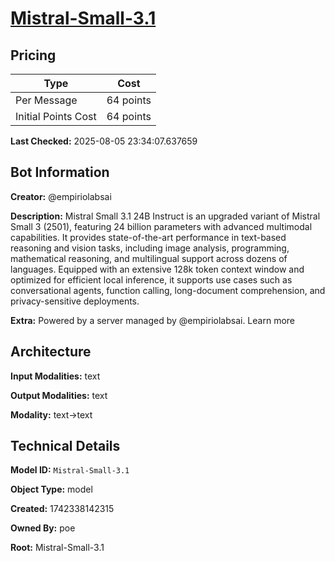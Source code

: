 # [Mistral-Small-3.1](https://poe.com/Mistral-Small-3.1)

## Pricing

| Type | Cost |
|------|------|
| Per Message | 64 points |
| Initial Points Cost | 64 points |

**Last Checked:** 2025-08-05 23:34:07.637659


## Bot Information

**Creator:** @empiriolabsai

**Description:** Mistral Small 3.1 24B Instruct is an upgraded variant of Mistral Small 3 (2501), featuring 24 billion parameters with advanced multimodal capabilities. It provides state-of-the-art performance in text-based reasoning and vision tasks, including image analysis, programming, mathematical reasoning, and multilingual support across dozens of languages. Equipped with an extensive 128k token context window and optimized for efficient local inference, it supports use cases such as conversational agents, function calling, long-document comprehension, and privacy-sensitive deployments.

**Extra:** Powered by a server managed by @empiriolabsai. Learn more


## Architecture

**Input Modalities:** text

**Output Modalities:** text

**Modality:** text->text


## Technical Details

**Model ID:** `Mistral-Small-3.1`

**Object Type:** model

**Created:** 1742338142315

**Owned By:** poe

**Root:** Mistral-Small-3.1
